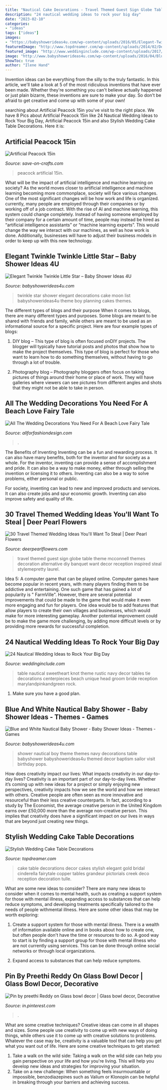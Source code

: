 ```yaml
---
title: "Nautical Cake Decorations - Travel Themed Guest Sign Globe Table Theme Mcconnell Themes Decoration Alternative Diy Banquet Want Decor Reception Inspired Steal Stylemepretty Laurel"
description: "24 nautical wedding ideas to rock your big day"
date: "2023-02-10"
categories:
- "ideas"
tags: ["ideas"]
images:
- "https://babyshowerideas4u.com/wp-content/uploads/2016/05/Elegant-Twinkle-Twinkle-Little-Star-Moon-Cake-600x800.jpg"
featuredImage: "http://www.topdreamer.com/wp-content/uploads/2014/02/Decor-With-Grandeur-PICTORIALS_Copper-Creek-150-1.jpg"
featured_image: "http://www.weddinginclude.com/wp-content/uploads/2017/08/Love-the-knot-decorating-the-sweetheart-table.jpg"
image: "http://www.babyshowerideas4u.com/wp-content/uploads/2016/04/Blue-and-White-Nautical-Baby-Shower-Cakepops.jpg"
ShowToc: true
author: "Ilene Hand"
---
```



Invention ideas can be everything from the silly to the truly fantastic. In this article, we'll take a look at 5 of the most ridiculous inventions that have ever been made. Whether they're something you can't believe actually happened or just plain bizarre, these inventions are sure to make your day. So don't be afraid to get creative and come up with some of your own!

	

		
searching about Artificial Peacock 15in you've visit to the right place. We have 8 Pics about Artificial Peacock 15in like 24 Nautical Wedding Ideas to Rock Your Big Day, Artificial Peacock 15in and also Stylish Wedding Cake Table Decorations. Here it is:
		
    
## Artificial Peacock 15in

<img loading=lazy src="http://d28xhcgddm1buq.cloudfront.net/product-images/artificial-peacock-clip-15-3.jpg" onerror="this.onerror=null;this.src='https://tse1.mm.bing.net/th?id=OIP.2OvC1EMT9C98QOrwlIL_kAHaLG&amp;pid=15.1';" alt="Artificial Peacock 15in">

_Source: save-on-crafts.com_

>peacock artificial 15in. 

	

What will be the impact of artificial intelligence and machine learning on society?
As the world moves closer to artificial intelligence and machine learning becoming more commonplace, society will face various changes. One of the most significant changes will be how work and life is organized. currently, many people are employed through their companies or by working off of a job contract. With the rise of AI and machine learning, this system could change completely. Instead of having someone employed by their company for a certain amount of time, people may instead be hired as “artificial intelligence assistants” or “machine learning experts”. This would change the way we interact with our machines, as well as how work is done. Additionally, businesses will have to adjust their business models in order to keep up with this new technology.

    
## Elegant Twinkle Twinkle Little Star – Baby Shower Ideas 4U

<img loading=lazy src="https://babyshowerideas4u.com/wp-content/uploads/2016/05/Elegant-Twinkle-Twinkle-Little-Star-Moon-Cake-600x800.jpg" onerror="this.onerror=null;this.src='https://tse1.mm.bing.net/th?id=OIP.-YX7p0a2Gzbf8rdnjlXD_QHaJ4&amp;pid=15.1';" alt="Elegant Twinkle Twinkle Little Star – Baby Shower Ideas 4U">

_Source: babyshowerideas4u.com_

>twinkle star shower elegant decorations cake moon list babyshowerideas4u theme boy planning cakes themes. 

	

The different types of blogs and their purpose
When it comes to blogs, there are many different types and purposes. Some blogs are meant to be shared with friends and family, while others are meant to be used as an informational source for a specific project. Here are four example types of blogs: 
1. DIY blog – This type of blog is often focused onDIY projects. The blogger will typically have tutorial posts and photos that show how to make the project themselves. This type of blog is perfect for those who want to learn how to do something themselves, without having to go through a lot of trouble. 

2. Photography blog – Photography bloggers often focus on taking pictures of things around their home or place of work. They will have galleries where viewers can see pictures from different angles and shots that they might not be able to take in person.

    
## All The Wedding Decorations You Need For A Beach Love Fairy Tale

<img loading=lazy src="https://allforfashiondesign.com/wp-content/uploads/2019/02/4-beach-wedding-ideas.jpg" onerror="this.onerror=null;this.src='https://tse3.mm.bing.net/th?id=OIP.VXUqt-GeweDQDE3RDnWQrwHaLH&amp;pid=15.1';" alt="All The Wedding Decorations You Need For A Beach Love Fairy Tale">

_Source: allforfashiondesign.com_

>. 

	

The Benefits of Inventing
Inventing can be a fun and rewarding process. It can also have many benefits, both for the inventor and for society as a whole.
For the inventor, inventing can provide a sense of accomplishment and pride. It can also be a way to make money, either through selling the invention or licensing it to others. Inventing can also be a way to solve problems, either personal or public.

For society, inventing can lead to new and improved products and services. It can also create jobs and spur economic growth. Inventing can also improve safety and quality of life.

    
## 30 Travel Themed Wedding Ideas You&#039;ll Want To Steal | Deer Pearl Flowers

<img loading=lazy src="http://www.deerpearlflowers.com/wp-content/uploads/2015/04/Alternative-Guest-Book-Sign-the-Globe.jpg" onerror="this.onerror=null;this.src='https://tse4.mm.bing.net/th?id=OIP.9Nbcun9bnEiUDl92iKBdTAHaLG&amp;pid=15.1';" alt="30 Travel Themed Wedding Ideas You&#039;ll Want To Steal | Deer Pearl Flowers">

_Source: deerpearlflowers.com_

>travel themed guest sign globe table theme mcconnell themes decoration alternative diy banquet want decor reception inspired steal stylemepretty laurel. 

	

Idea 5: A computer game that can be played online.
Computer games have become popular in recent years, with many players finding them to be addictive and entertaining. One such game that has gained a lot of popularity is " FarmVille". However, there are several potential improvements that could be made to the game that would make it even more engaging and fun for players. One idea would be to add features that allow players to create their own villages and businesses, which would make for more interesting gameplay. Another potential improvement could be to make the game more challenging, by adding more difficult levels or by providing more rewards for successful completion.

    
## 24 Nautical Wedding Ideas To Rock Your Big Day

<img loading=lazy src="http://www.weddinginclude.com/wp-content/uploads/2017/08/Love-the-knot-decorating-the-sweetheart-table.jpg" onerror="this.onerror=null;this.src='https://tse3.mm.bing.net/th?id=OIP.xyAHG9TLFlvYU30T6qGzbwAAAA&amp;pid=15.1';" alt="24 Nautical Wedding Ideas to Rock Your Big Day">

_Source: weddinginclude.com_

>table nautical sweetheart knot theme rustic navy decor tables tie decorations centerpieces beach unique head groom bride reception marylandpinkandgreen rock. 

	

1. Make sure you have a good plan.

    
## Blue And White Nautical Baby Shower - Baby Shower Ideas - Themes - Games

<img loading=lazy src="http://www.babyshowerideas4u.com/wp-content/uploads/2016/04/Blue-and-White-Nautical-Baby-Shower-Cakepops.jpg" onerror="this.onerror=null;this.src='https://tse1.mm.bing.net/th?id=OIP.L9B1E-flbOEetUrpRs5XeAHaNK&amp;pid=15.1';" alt="Blue and White Nautical Baby Shower - Baby Shower Ideas - Themes - Games">

_Source: babyshowerideas4u.com_

>shower nautical boy theme themes navy decorations table babyshower babyshowerideas4u themed decor baptism sailor visit birthday pops. 

	

How does creativity impact our lives: What impacts creativity in our day-to-day lives?
Creativity is an important part of our day-to-day lives. Whether it’s coming up with new ideas for a project or simply enjoying new perspectives, creativity impacts how we see the world and how we interact with others. Creative people are often seen as more innovative and resourceful than their less creative counterparts. In fact, according to a study by The Economist, the average creative person in the United Kingdom earns over £50,000 more than the average non-creative person. This implies that creativity does have a significant impact on our lives in ways that are beyond just creating new things.

    
## Stylish Wedding Cake Table Decorations

<img loading=lazy src="http://www.topdreamer.com/wp-content/uploads/2014/02/Decor-With-Grandeur-PICTORIALS_Copper-Creek-150-1.jpg" onerror="this.onerror=null;this.src='https://tse2.mm.bing.net/th?id=OIP.F2vfjWnvCBRWGdtGClLhDgHaLE&amp;pid=15.1';" alt="Stylish Wedding Cake Table Decorations">

_Source: topdreamer.com_

>cake table decorations decor cakes stylish elegant gold bridal cinderella fairytale copper tables grandeur pictorials creek deco reception decoration tulle. 

	

What are some new ideas to consider?
There are many new ideas to consider when it comes to mental health, such as creating a support system for those with mental illness, expanding access to substances that can help reduce symptoms, and developing treatments specifically tailored to the needs of people withmental illness. Here are some other ideas that may be worth exploring:
1. Create a support system for those with mental illness. There is a wealth of information available online and in books about how to create one, but often people don't have the time or resources to do so. A good way to start is by finding a support group for those with mental illness who are not currently using services. This can be done through online social networks or through local organizations.

2. Expand access to substances that can help reduce symptoms.

    
## Pin By Preethi Reddy On Glass Bowl Decor | Glass Bowl Decor, Decorative

<img loading=lazy src="https://i.pinimg.com/736x/ed/63/68/ed6368e20cc9c22d3cfdb505c9b78196.jpg" onerror="this.onerror=null;this.src='https://tse4.mm.bing.net/th?id=OIP.EW79lCUsMdXLCaBRmYSslwHaIT&amp;pid=15.1';" alt="Pin by preethi Reddy on Glass bowl decor | Glass bowl decor, Decorative">

_Source: in.pinterest.com_

>. 

	

What are some creative techniques?
Creative ideas can come in all shapes and sizes. Some people use creativity to come up with new ways of doing things, while others use it to come up with creative solutions to problems. Whatever the case may be, creativity is a valuable tool that can help you get what you want out of life. Here are some creative techniques to get started: 
1. Take a walk on the wild side: Taking a walk on the wild side can help you gain perspective on your life and how you're living. This will help you develop new ideas and strategies for improving your situation. 
2. Take on a new challenge: When something feels insurmountable or impossible, benzodiazepines such as Valium or Klonopin can be helpful in breaking through your barriers and achieving success.

